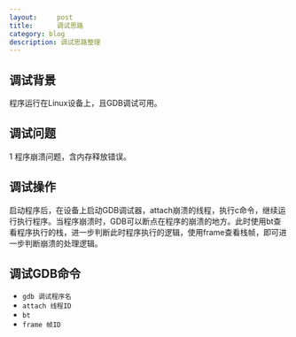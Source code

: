 ```yaml
---
layout:     post
title:      调试思路
category: blog
description: 调试思路整理
---
```


## 调试背景
  程序运行在Linux设备上，且GDB调试可用。

## 调试问题
1 程序崩溃问题，含内存释放错误。

## 调试操作
启动程序后，在设备上启动GDB调试器，attach崩溃的线程，执行c命令，继续运行执行程序。当程序崩溃时，GDB可以断点在程序的崩溃的地方。此时使用bt查看程序执行的栈，进一步判断此时程序执行的逻辑，使用frame查看栈帧，即可进一步判断崩溃的处理逻辑。

## 调试GDB命令
* ` gdb 调试程序名 `
* ` attach 线程ID `
* ` bt `
* ` frame 帧ID `


